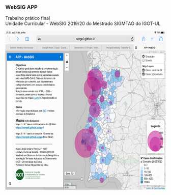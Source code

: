 <h3>WebSIG APP</h3><p></p>
Trabalho prático final<br>
Unidade Curricular - WebSIG 2019/20 do Mestrado SIGMTAO do IGOT-UL<p></p>
<img src="websig_github.png" alt="image" width="" height="500">
